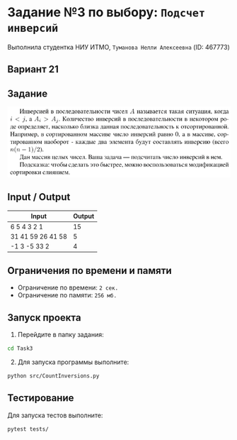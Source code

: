# Задание №3 по выбору: `Подсчет инверсий`
Выполнила студентка НИУ ИТМО, `Туманова Нелли Алексеевна` (ID: 467773)

## Вариант 21

## Задание 
![img.png](task.png)

## Input / Output 

| Input             | Output |
|-------------------|--------|
| 6 5 4 3 2 1       | 15     |
| 31 41 59 26 41 58 | 5      |
| -1 3 -5 33 2      | 4      |

## Ограничения по времени и памяти

- Ограничение по времени: `2 сек.`
- Ограничение по памяти: `256 мб.`


## Запуск проекта
1. Перейдите в папку задания:
```bash
cd Task3
```

2. Для запуска программы выполните:
```bash
python src/CountInversions.py
```

## Тестирование
Для запуска тестов выполните:
```bash
pytest tests/
```